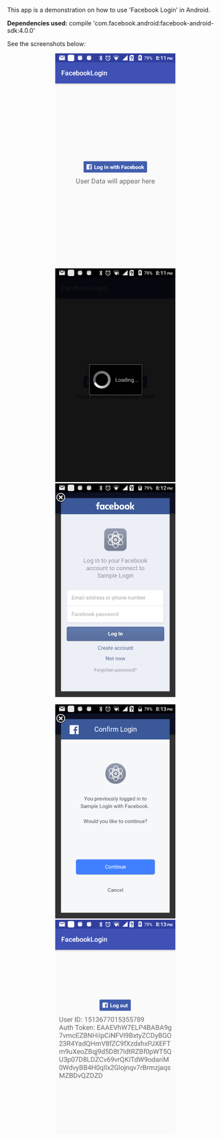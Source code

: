 This app is a demonstration on how to use 'Facebook Login' in Android.<br />

<b>Dependencies used:</b> compile 'com.facebook.android:facebook-android-sdk:4.0.0'<br />

See the screenshots below:<br />

<p align="center">
  <img src="https://github.com/CodeSpurt/FacebookLogin/blob/master/app/src/main/res/drawable/screenshot_1.png" width="280"/>
  <img src="https://github.com/CodeSpurt/FacebookLogin/blob/master/app/src/main/res/drawable/screenshot_2.png" width="280"/>
  <img src="https://github.com/CodeSpurt/FacebookLogin/blob/master/app/src/main/res/drawable/screenshot_3.png" width="280"/>
</p>

<p align="center">
  <img src="https://github.com/CodeSpurt/FacebookLogin/blob/master/app/src/main/res/drawable/screenshot_4.png" width="280"/>
  <img src="https://github.com/CodeSpurt/FacebookLogin/blob/master/app/src/main/res/drawable/screenshot_5.png" width="280"/>
</p>
